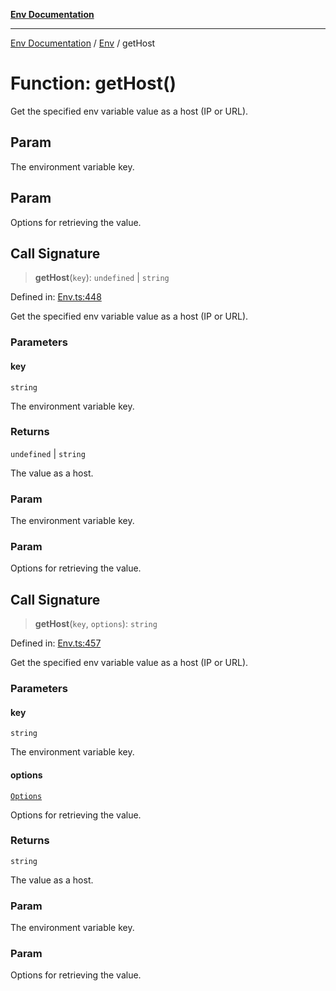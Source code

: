 [**Env Documentation**](../../README.md)

***

[Env Documentation](../../README.md) / [Env](../README.md) / getHost

# Function: getHost()

Get the specified env variable value as a host (IP or URL).

## Param

The environment variable key.

## Param

Options for retrieving the value.

## Call Signature

> **getHost**(`key`): `undefined` \| `string`

Defined in: [Env.ts:448](https://github.com/stonemjs/env/blob/23fb7680a09f87fe5357fe99ea6eb16187d6b1f8/src/Env.ts#L448)

Get the specified env variable value as a host (IP or URL).

### Parameters

#### key

`string`

The environment variable key.

### Returns

`undefined` \| `string`

The value as a host.

### Param

The environment variable key.

### Param

Options for retrieving the value.

## Call Signature

> **getHost**(`key`, `options`): `string`

Defined in: [Env.ts:457](https://github.com/stonemjs/env/blob/23fb7680a09f87fe5357fe99ea6eb16187d6b1f8/src/Env.ts#L457)

Get the specified env variable value as a host (IP or URL).

### Parameters

#### key

`string`

The environment variable key.

#### options

[`Options`](../../declarations/interfaces/Options.md)

Options for retrieving the value.

### Returns

`string`

The value as a host.

### Param

The environment variable key.

### Param

Options for retrieving the value.
